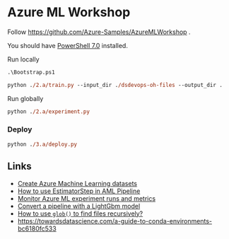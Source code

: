 # Azure ML Workshop

Follow https://github.com/Azure-Samples/AzureMLWorkshop .

You should have
[PowerShell 7.0](https://devblogs.microsoft.com/powershell/announcing-powershell-7-0/)
installed.

Run locally

```ps
.\Bootstrap.ps1

python ./2.a/train.py --input_dir ./dsdevops-oh-files --output_dir .
```

Run globally

```ps
python ./2.a/experiment.py
```

### Deploy

```ps
python ./3.a/deploy.py
```

## Links

- [Create Azure Machine Learning datasets](https://docs.microsoft.com/en-us/azure/machine-learning/how-to-create-register-datasets)
- [How to use EstimatorStep in AML Pipeline](https://aka.ms/pl-estimator)
- [Monitor Azure ML experiment runs and metrics](https://docs.microsoft.com/en-us/azure/machine-learning/how-to-track-experiments)
- [Convert a pipeline with a LightGbm model](http://onnx.ai/sklearn-onnx/auto_examples/plot_pipeline_lightgbm.html)
- [How to use `glob()` to find files recursively?](https://stackoverflow.com/a/2186565)
- https://towardsdatascience.com/a-guide-to-conda-environments-bc6180fc533

